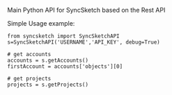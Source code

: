 Main Python API for SyncSketch based on the Rest API

Simple Usage example:


```
from syncsketch import SyncSketchAPI
s=SyncSketchAPI('USERNAME','API_KEY', debug=True)

# get accounts
accounts = s.getAccounts()
firstAccount = accounts['objects'][0]

# get projects
projects = s.getProjects()
```